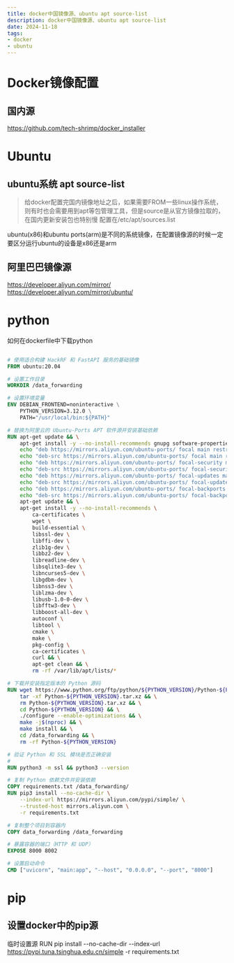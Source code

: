 ```yaml
---
title: docker中国镜像源、ubuntu apt source-list
description: docker中国镜像源、ubuntu apt source-list
date: 2024-11-18
tags:
- docker
- ubuntu
---
```



# Docker镜像配置

## 国内源

https://github.com/tech-shrimp/docker_installer


# Ubuntu
## ubuntu系统 apt source-list

> 给docker配置完国内镜像地址之后，如果需要FROM一些linux操作系统，则有时也会需要用到apt等包管理工具，但是source是从官方镜像拉取的，在国内更新安装包也特别慢
> 配置在/etc/apt/sources.list

ubuntu(x86)和ubuntu ports(arm)是不同的系统镜像，在配置镜像源的时候一定要区分运行ubuntu的设备是x86还是arm

## 阿里巴巴镜像源
https://developer.aliyun.com/mirror/
https://developer.aliyun.com/mirror/ubuntu/


# python

如何在dockerfile中下载python

```dockerfile

# 使用适合构建 HackRF 和 FastAPI 服务的基础镜像
FROM ubuntu:20.04

# 设置工作目录
WORKDIR /data_forwarding

# 设置环境变量
ENV DEBIAN_FRONTEND=noninteractive \
    PYTHON_VERSION=3.12.0 \
    PATH="/usr/local/bin:${PATH}"

# 替换为阿里云的 Ubuntu-Ports APT 软件源并安装基础依赖
RUN apt-get update && \
    apt-get install -y --no-install-recommends gnupg software-properties-common && \
    echo "deb https://mirrors.aliyun.com/ubuntu-ports/ focal main restricted universe multiverse" > /etc/apt/sources.list && \
    echo "deb-src https://mirrors.aliyun.com/ubuntu-ports/ focal main restricted universe multiverse" >> /etc/apt/sources.list && \
    echo "deb https://mirrors.aliyun.com/ubuntu-ports/ focal-security main restricted universe multiverse" >> /etc/apt/sources.list && \
    echo "deb-src https://mirrors.aliyun.com/ubuntu-ports/ focal-security main restricted universe multiverse" >> /etc/apt/sources.list && \
    echo "deb https://mirrors.aliyun.com/ubuntu-ports/ focal-updates main restricted universe multiverse" >> /etc/apt/sources.list && \
    echo "deb-src https://mirrors.aliyun.com/ubuntu-ports/ focal-updates main restricted universe multiverse" >> /etc/apt/sources.list && \
    echo "deb https://mirrors.aliyun.com/ubuntu-ports/ focal-backports main restricted universe multiverse" >> /etc/apt/sources.list && \
    echo "deb-src https://mirrors.aliyun.com/ubuntu-ports/ focal-backports main restricted universe multiverse" >> /etc/apt/sources.list && \
    apt-get update && \
    apt-get install -y --no-install-recommends \
        ca-certificates \
        wget \
        build-essential \
        libssl-dev \
        libffi-dev \
        zlib1g-dev \
        libbz2-dev \
        libreadline-dev \
        libsqlite3-dev \
        libncurses5-dev \
        libgdbm-dev \
        libnss3-dev \
        liblzma-dev \
        libusb-1.0-0-dev \
        libfftw3-dev \
        libboost-all-dev \
        autoconf \
        libtool \
        cmake \
        make \
        pkg-config \
        ca-certificates \
        curl && \
        apt-get clean && \
        rm -rf /var/lib/apt/lists/*

# 下载并安装指定版本的 Python 源码
RUN wget https://www.python.org/ftp/python/${PYTHON_VERSION}/Python-${PYTHON_VERSION}.tar.xz && \
    tar -xf Python-${PYTHON_VERSION}.tar.xz && \
    rm Python-${PYTHON_VERSION}.tar.xz && \
    cd Python-${PYTHON_VERSION} && \
    ./configure --enable-optimizations && \
    make -j$(nproc) && \
    make install && \
    cd /data_forwarding && \
    rm -rf Python-${PYTHON_VERSION}

# 验证 Python 和 SSL 模块是否正确安装
# 
RUN python3 -m ssl && python3 --version

# 复制 Python 依赖文件并安装依赖
COPY requirements.txt /data_forwarding/
RUN pip3 install --no-cache-dir \
    --index-url https://mirrors.aliyun.com/pypi/simple/ \
    --trusted-host mirrors.aliyun.com \
    -r requirements.txt

# 复制整个项目到容器内
COPY data_forwarding /data_forwarding

# 暴露容器的端口（HTTP 和 UDP）
EXPOSE 8000 8002

# 设置启动命令
CMD ["uvicorn", "main:app", "--host", "0.0.0.0", "--port", "8000"]


```

# pip
## 设置docker中的pip源

临时设置源
RUN pip install --no-cache-dir --index-url https://pypi.tuna.tsinghua.edu.cn/simple -r requirements.txt
